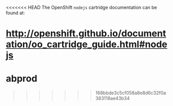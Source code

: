 <<<<<<< HEAD
The OpenShift `nodejs` cartridge documentation can be found at:

http://openshift.github.io/documentation/oo_cartridge_guide.html#nodejs
=======
# abprod
>>>>>>> 168bbde3c5cf058a8e8d6c32f0a383118ae43b34
